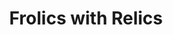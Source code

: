 ---
title: Frolics with Relics
description_markdown: >-
  In this series, I have purposely used objects and materials left over from a
  participatory project. I wanted to use these as they had not been 'picked ' by
  others and hence had experienced a 'double rejection', firstly being rejected
  for being obsolete and ending up as ocean waste and then being rejected again
  by not being selected by workshop participants for transformation&nbsp;
  through the creative process. The handmade paper, acrylic paint, beads are
  also materials I use in my workshops.
_gallery_date:
permalink: /sculpture/frolics-with-relics
archive: false
order_number:
main_image_path: /assets/images/3331-screen-copy-2.jpg
thumb_crop:
images:
  - image_path: /assets/images/3188a-screen-copy-1.jpg
    image_title: Caught up in red tape (image 1)
    image_description: |-
      Materials: Found objects, handmade paper, chicken wire, acrylic paint
      Dimensions:W13 D11 H16 cms, 2020
  - image_path: /assets/images/3190a-screen-copy-2.jpg
    image_title: Caught up in red tape (image 2)
    image_description:
  - image_path: /assets/images/3195a-screen-copy-1.jpg
    image_title: Caught up in red tape (detail)
    image_description:
  - image_path: /assets/images/3286-screen-copy-1.jpg
    image_title: The Importance of Geometry in an uncertain world (image 1)
    image_description: >-
      Materials: Found sole, found plastic, acrylic paint

      Dimensions:D28.5 H15 W8.5 cms

      This work was made during recent uncertain and challenging times created
      by the global pandemic. The geometric pattern is from a textile design,
      the repetitive process of painting the geometric pattern was a calming and
      meditative process which helped to deal with uncertainty and fear.
  - image_path: /assets/images/3287-screen-copy-1.jpg
    image_title: Importance of Geometry in an uncertain world (image 2)
    image_description:
  - image_path: /assets/images/3292a-screen-copy-1.jpg
    image_title: Importance of Geometry in an uncertain world (detail)
    image_description:
  - image_path: /assets/images/3331-screen-copy-1.jpg
    image_title: Tongue and Cheek (image 1)
    image_description:
  - image_path: /assets/images/3332-screen-copy-1.jpg
    image_title: Tongue and Cheek (image 2)
    image_description:
  - image_path: /assets/images/3334-screen-copy-1.jpg
    image_title: Tongue and Cheek (detail)
    image_description:
  - image_path: /assets/images/3324-screen-copy.jpg
    image_title: The slug and lettuce (the future of English pubs)
    image_description:
  - image_path: /assets/images/3326-screen-copy.jpg
    image_title: Hard to swallow (view 1)
    image_description:
  - image_path: /assets/images/3328-screen-copy.jpg
    image_title: Hard to swallow (view 2)
    image_description:
_options:
  image_path:
    width: 1200
    height: 1200
    resize_style: contain
    mime_type: image/jpeg
  main_image_path:
    width: 1200
    height: 800
    resize_style: contain
    mime_type: image/jpeg
_comments:
  title: Gallery title
  permalink: Be careful editing this
  main_image_path: Image used to represent your gallery
  images: Add and edit your gallery images here
  image_description: May only be used in the close up of an image
---